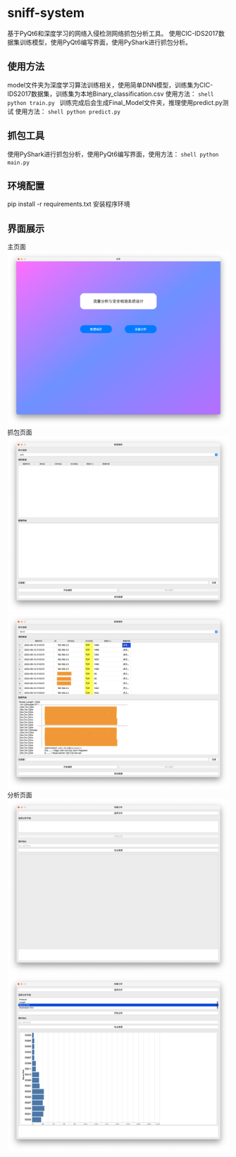 # sniff-system
 基于PyQt6和深度学习的网络入侵检测网络抓包分析工具。
 使用CIC-IDS2017数据集训练模型，使用PyQt6编写界面，使用PyShark进行抓包分析。
## 使用方法
 model文件夹为深度学习算法训练相关，使用简单DNN模型，训练集为CIC-IDS2017数据集，训练集为本地Binary_classification.csv
    使用方法：
    ```shell
    python train.py
    ```
    训练完成后会生成Final_Model文件夹，推理使用predict.py测试
    使用方法：
    ```shell
    python predict.py
    ```
## 抓包工具
 使用PyShark进行抓包分析，使用PyQt6编写界面，使用方法：
    ```shell
    python main.py
    ```

## 环境配置
 pip install -r requirements.txt 安装程序环境

## 界面展示
 主页面
![GitHub Logo](image/主页.png)
 抓包页面
![GitHub Logo](image/抓包空页.png)
![GitHub Logo](image/抓包.png)
  分析页面
![GitHub Logo](image/数据分析默认页.png)
![GitHub Logo](image/数据分析.png)
  
